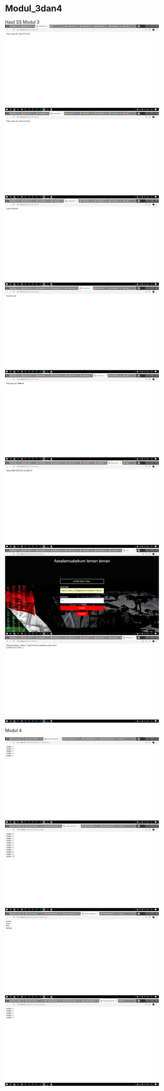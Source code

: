 # Modul_3dan4

Hasil SS
Modul 3
![alt text](https://github.com/DamarRaihanChoirulFirdaus27RPL/Modul_3dan4/blob/master/Latihan%201.png)
![alt text](https://github.com/DamarRaihanChoirulFirdaus27RPL/Modul_3dan4/blob/master/Latihan%202.png)
![alt text](https://github.com/DamarRaihanChoirulFirdaus27RPL/Modul_3dan4/blob/master/Latihan%203.png)
![alt text](https://github.com/DamarRaihanChoirulFirdaus27RPL/Modul_3dan4/blob/master/Latihan%204.png)
![alt text](https://github.com/DamarRaihanChoirulFirdaus27RPL/Modul_3dan4/blob/master/Latihan%205.png)
![alt text](https://github.com/DamarRaihanChoirulFirdaus27RPL/Modul_3dan4/blob/master/Latihan%206.png)
![alt text](https://github.com/DamarRaihanChoirulFirdaus27RPL/Modul_3dan4/blob/master/Praktik.png)
![alt text](https://github.com/DamarRaihanChoirulFirdaus27RPL/Modul_3dan4/blob/master/SS%20Praktik.png)

Modul 4

![alt text](https://github.com/DamarRaihanChoirulFirdaus27RPL/Modul_3dan4/blob/master/Modul%204%20Latihan%201.png)
![alt text](https://github.com/DamarRaihanChoirulFirdaus27RPL/Modul_3dan4/blob/master/Modul%204%20Latihan%202.png)
![alt text](https://github.com/DamarRaihanChoirulFirdaus27RPL/Modul_3dan4/blob/master/Modul%204%20Latihan%203.png)
![alt text](https://github.com/DamarRaihanChoirulFirdaus27RPL/Modul_3dan4/blob/master/Modul%204%20Latihan%204.png)
